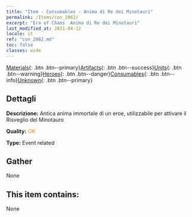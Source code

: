 ```yaml
---
title: "Item - Consumables - Anima di Re dei Minotauri"
permalink: /Items/con_2062/
excerpt: "Era of Chaos  Anima di Re dei Minotauri"
last_modified_at: 2021-04-12
locale: it
ref: "con_2062.md"
toc: false
classes: wide
---
```

 [Materials](/it/Items/){: .btn .btn--primary}[Artifacts](/it/Items/Artifacts/){: .btn .btn--success}[Units](/it/Items/Units/){: .btn .btn--warning}[Heroes](/it/Items/Heroes/){: .btn .btn--danger}[Consumables](/it/Items/Consumables/){: .btn .btn--info}[Unknown](/it/Items/Unknown/){: .btn .btn--primary}

## Dettagli
 **Descrizione:** Antica anima immortale di un eroe, utilizzabile per attivare il Risveglio del Minotauro

 **Quality:** <span style="color: #FF8C00">OK</span>

 **Type:** Event related

## Gather

  None

## This item contains:

  None

